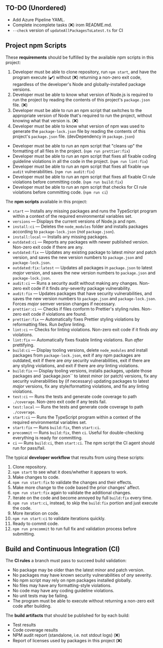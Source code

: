 ## TO-DO (Unordered)

-   Add Azure Pipeline YAML.
-   Complete incomplete tasks (❌) irom README.md.
-   `--check` version of `updateAllPackagesToLatest.ts` for CI

## Project npm Scripts

These **requirements** should be fulfilled by the available npm scripts in this project:

1. Developer must be able to clone repository, run `npm start`, and have the program execute (✔️) without (❌) returning a non-zero exit code, regardless of the developer's Node and globally-installed package versions.
2. Developer must be able to know what version of Node.js is required to run the project by reading the contents of this project's `package.json` file. (❌)
3. Developer must be able to run an npm script that switches to the appropriate version of Node that's required to run the project, without knowing what that version is. (❌)
4. Developer must be able to know what version of npm was used to generate the `package-lock.json` file by reading the contents of this project's `package.json` file.
   (devDependency in `package.json`)

-   Developer must be able to run an npm script that "cleans up" the formatting of all files in the project.
    (`npm run prettier:fix`)
-   Developer must be able to run an npm script that fixes all fixable coding guideline violations in all the code in the project.
    (`npm run lint:fix`)
-   Developer must be able to run an npm script that fixes all fixable `npm audit` vulnerabilities.
    (`npm run audit:fix`)
-   Developer must be able to run an npm script that fixes all fixable CI rule violations before committing code.
    (`npm run build:fix`)
-   Developer must be able to run an npm script that checks for CI rule violations before committing code.
    (`npm run ci`)

The **npm scripts** available in this project:

-   `start` — Installs any missing packages and runs the TypeScript program within a context of the required environmental variables set.
-   `versions` — Displays the current versions of Node.js and npm.
-   `install:ci` — Deletes the `node_modules` folder and installs packages according to `package-lock.json` (_not_ `package.json`).
-   `install:local` — Installs any missing packages.
-   `outdated:ci` — Reports any packages with newer published version. Non-zero exit code if there are any.
-   `outdated:fix` — Updates any existing package to latest _minor_ and patch version, and saves the new version numbers to `package.json` and `package-lock.json`.
-   `outdated:fix:latest` — Updates all packages in `package.json` to latest _major_ version, and saves the new version numbers to `package.json` and `package-lock.json`.
-   `audit:ci` — Runs a security audit without making any changes. Non-zero exit code if it finds _any_-severity package vulnerability.
-   `audit:fix` — Updates packages that have security vulnerabilities, and saves the new version numbers to `package.json` and `package-lock.json`. Forces _major_ semver version changes if necessary.
-   `prettier:ci` — Checks if files conform to Prettier's styling rules. Non-zero exit code if violations are found.
-   `prettier:fix` — Automatically fixes Prettier styling violations by reformatting files. Run _before_ linting.
-   `lint:ci` — Checks for linting violations. Non-zero exit code if it finds _any_ violations.
-   `lint:fix` — Automatically fixes fixable linting violations. Run _after_ prettifying.
-   `build:ci` — Display tooling versions, delete `node_modules` and install packages from `package-lock.json`, exit if any npm packages are outdated, exit if there are _any_ security vulnerabilities, exit if there are any styling violations, and exit if there are _any_ linting violations.
-   `build:fix` — Display tooling versions, installs packages, update those packages and `package.json`` to latest _minor_ (or patch) versions, fix any security vulnerabilities by (if necessary) updating packages to latest _major_ versions, fix any style/formatting violations, and fix any linting violations.
-   `test:ci` — Runs the tests and generate code coverage to path `./coverage`. Non-zero exit code if any tests fail.
-   `test:local` — Runs the tests and generate code coverage to path `./coverage`.
-   `start:ci` — Runs the TypeScript program within a context of the required environmental variables set.
-   `start:fix` — Runs `build:fix`, then `start:ci`.
-   `precommit` — Runs `build:fix`, then `ci`. Useful for double-checking everything is ready for committing.
-   `ci` — Runs `build:ci`, then `start:ci`. The npm script the CI agent should run for pass/fail.

The typical **developer workflow** that results from using these scripts:

1. Clone repository.
2. `npm start` to see what it does/whether it appears to work.
3. Make changes to code.
4. `npm run start:fix` to validate the changes and their effects.
5. Make more change to the code based the prior changes' affect.
6. `npm run start:fix` again to validate the additional changes.
7. Iterate on the code and become annoyed by full `build:fix` every time.
8. `npm run start:ci`, instead, to skip the `build:fix` portion and just execute the code.
9. More iteration on code.
10. `npm run start:ci` to validate iterations quickly.
11. Ready to commit code.
12. `npm run precommit` to run full fix and validation process before submitting.

## Build and Continuous Integration (CI)

The **CI rules** a branch must pass to succeed build validation:

-   No package may be older than the latest minor and patch version.
-   No packages may have known security vulnerabilities of _any_ severity.
-   No npm script may rely on npm packages installed globally.
-   No files may have any formatting-style violations.
-   No code may have any coding guideline violations.
-   No unit tests may be failing.
-   The program must be able to execute without returning a non-zero exit code after building.

The **build artifacts** that should be published for by each build:

-   Test results
-   Code coverage results
-   NPM audit report (standalone, i.e. not stdout logs) (❌)
-   Report of licenses used by packages in this project (❌)

